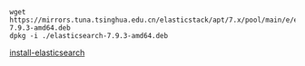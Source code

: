 ```
wget https://mirrors.tuna.tsinghua.edu.cn/elasticstack/apt/7.x/pool/main/e/elasticsearch/elasticsearch-7.9.3-amd64.deb
dpkg -i ./elasticsearch-7.9.3-amd64.deb

```

[install-elasticsearch](https://www.mykernel.cn/install-elasticsearch.html)


